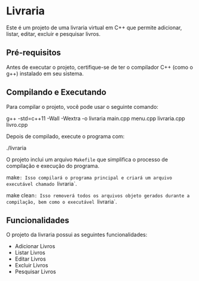 # Livraria

Este é um projeto de uma livraria virtual em C++ que permite adicionar, listar, editar, excluir e pesquisar livros.

## Pré-requisitos

Antes de executar o projeto, certifique-se de ter o compilador C++ (como o g++) instalado em seu sistema.

## Compilando e Executando

Para compilar o projeto, você pode usar o seguinte comando: 

g++ -std=c++11 -Wall -Wextra -o livraria main.cpp menu.cpp livraria.cpp livro.cpp

Depois de compilado, execute o programa com:

./livraria

O projeto inclui um arquivo `Makefile` que simplifica o processo de compilação e execução do programa.

make`: Isso compilará o programa principal e criará um arquivo executável chamado `livraria`.

make clean`: Isso removerá todos os arquivos objeto gerados durante a compilação, bem como o executável `livraria`.

## Funcionalidades

O projeto da livraria possui as seguintes funcionalidades:

- Adicionar Livros
- Listar Livros
- Editar Livros
- Excluir Livros
- Pesquisar Livros



